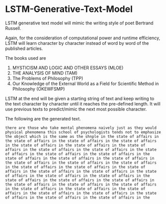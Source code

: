 # LSTM-Generative-Text-Model

LSTM generative text model will mimic the writing style of poet Bertrand Russell.

Again, for the consideration of computational power and runtime efficiency, LSTM will learn character by character instead of word by word of the published articles.

The books used are 
1. MYSTICISM AND LOGIC AND OTHER ESSAYS (MLOE)
2. THE ANALYSIS OF MIND (TAM)
3. The Problems of Philosophy (TPP)
4. Our Knowledge of the External World as a Field for Scientific Method in Philosophy (OKEWFSMP)

LSTM at the end will be given a starting string of text and keep writing to the text character by character until it reaches the pre-defined length. It will use previous texts to predict/mimic the next most possible character.

The following are the generated text.

`
there are those who take mental phenomena naively just as they would physical phenomena this school of psychologists tends not to emphasize the object which is the same as the shnple in the state of affairs in the state of affairs in the state of affairs in the state of affairs in the state of affairs in the state of affairs in the state of affairs in the state of affairs in the state of affairs in the state of affairs in the state of affairs in the state of affairs in the state of affairs in the state of affairs in the state of affairs in the state of affairs in the state of affairs in the state of affairs in the state of affairs in the state of affairs in the state of affairs in the state of affairs in the state of affairs in the state of affairs in the state of affairs in the state of affairs in the state of affairs in the state of affairs in the state of affairs in the state of affairs in the state of affairs in the state of affairs in the state of affairs in the state of affairs in the state of affairs in the state of affairs in the state of affairs in the state of affairs in the state of affairs in the state of affairs in the
`

